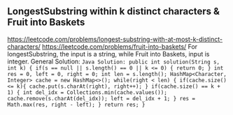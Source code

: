 ## LongestSubstring within k distinct characters & Fruit into Baskets
https://leetcode.com/problems/longest-substring-with-at-most-k-distinct-characters/
https://leetcode.com/problems/fruit-into-baskets/
    For longestSubstring, the input is a string, while Fruit into Baskets, input is integer.
    General Solution:
        ```Java Solution:
        public int solution(String s, int k) {
            if(s == null || s.length() == 0 || k <= 0) {
                return 0;
            }
            int res = 0, left = 0, right = 0;
            int len = s.length();
            HashMap<Character, Integer> cache = new HashMap<>();
            while(right < len) {
                if(cache.size() <= k){
                    cache.put(s.charAt(right), right++);
                }
                if(cache.size() == k + 1) {
                    int del_idx = Collections.min(cache.values());
                    cache.remove(s.charAt(del_idx));
                    left = del_idx + 1;
                }
                res = Math.max(res, right - left);
            }
            return res;
        }
        ```
